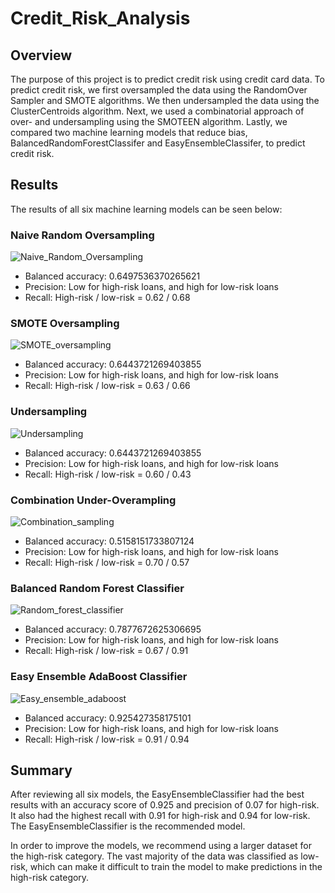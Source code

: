 # Credit_Risk_Analysis

## Overview

The purpose of this project is to predict credit risk using credit card data. To predict credit risk, we first oversampled the data using the RandomOver Sampler and SMOTE algorithms. We then undersampled the data using the ClusterCentroids algorithm. Next, we used a combinatorial approach of over- and undersampling using the SMOTEEN algorithm. Lastly, we compared two machine learning models that reduce bias, BalancedRandomForestClassifer and EasyEnsembleClassifer, to predict credit risk.

## Results

The results of all six machine learning models can be seen below:

### Naive Random Oversampling

![Naive_Random_Oversampling](https://user-images.githubusercontent.com/96550846/171510040-efd696f1-a9f7-4d20-80f3-cfe43578a896.png)

- Balanced accuracy: 0.6497536370265621
- Precision: Low for high-risk loans, and high for low-risk loans
- Recall: High-risk / low-risk = 0.62 / 0.68

### SMOTE Oversampling

![SMOTE_oversampling](https://user-images.githubusercontent.com/96550846/171510758-809fa3fc-e648-4b10-affa-8bca0826e72c.png)

- Balanced accuracy: 0.6443721269403855
- Precision: Low for high-risk loans, and high for low-risk loans
- Recall: High-risk / low-risk = 0.63 / 0.66

### Undersampling

![Undersampling](https://user-images.githubusercontent.com/96550846/171510860-3a62fa5c-7e51-4c0b-b50d-101aae116593.png)

- Balanced accuracy: 0.6443721269403855
- Precision: Low for high-risk loans, and high for low-risk loans
- Recall: High-risk / low-risk = 0.60 / 0.43

### Combination Under-Overampling

![Combination_sampling](https://user-images.githubusercontent.com/96550846/171510990-c4cf8ee2-63bd-4d34-9656-4ad1ebc90f41.png)

- Balanced accuracy: 0.5158151733807124
- Precision: Low for high-risk loans, and high for low-risk loans
- Recall: High-risk / low-risk = 0.70 / 0.57

### Balanced Random Forest Classifier

![Random_forest_classifier](https://user-images.githubusercontent.com/96550846/171511060-9d1b223e-8d46-458e-b3ec-387bc939692e.png)

- Balanced accuracy: 0.7877672625306695
- Precision: Low for high-risk loans, and high for low-risk loans
- Recall: High-risk / low-risk = 0.67 / 0.91

### Easy Ensemble AdaBoost Classifier

![Easy_ensemble_adaboost](https://user-images.githubusercontent.com/96550846/171511166-80eb5601-d4fa-45a6-be3d-93bdd848b697.png)

- Balanced accuracy: 0.925427358175101
- Precision: Low for high-risk loans, and high for low-risk loans
- Recall: High-risk / low-risk = 0.91 / 0.94

## Summary

After reviewing all six models, the EasyEnsembleClassifier had the best results with an accuracy score of 0.925 and precision of 0.07 for high-risk. It also had the highest recall with 0.91 for high-risk and 0.94 for low-risk. The EasyEnsembleClassifier is the recommended model.

In order to improve the models, we recommend using a larger dataset for the high-risk category. The vast majority of the data was classified as low-risk, which can make it difficult to train the model to make predictions in the high-risk category.
